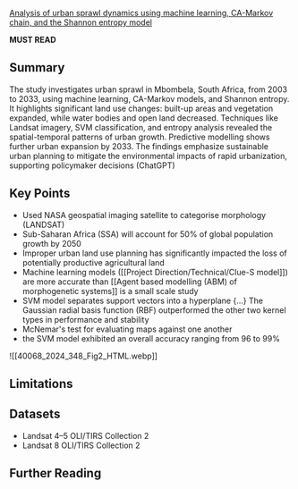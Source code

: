 [Analysis of urban sprawl dynamics using machine learning, CA-Markov chain, and the Shannon entropy model](https://environmentalsystemsresearch.springeropen.com/articles/10.1186/s40068-024-00348-5)

**MUST READ**
## Summary

The study investigates urban sprawl in Mbombela, South Africa, from 2003 to 2033, using machine learning, CA-Markov models, and Shannon entropy. It highlights significant land use changes: built-up areas and vegetation expanded, while water bodies and open land decreased. Techniques like Landsat imagery, SVM classification, and entropy analysis revealed the spatial-temporal patterns of urban growth. Predictive modelling shows further urban expansion by 2033. The findings emphasize sustainable urban planning to mitigate the environmental impacts of rapid urbanization, supporting policymaker decisions (ChatGPT)
## Key Points

- Used NASA geospatial imaging satellite to categorise morphology (LANDSAT) 
- Sub-Saharan Africa (SSA) will account for 50% of global population growth by 2050
- Improper urban land use planning has significantly impacted the loss of potentially productive agricultural land
- Machine learning models ([[Project Direction/Technical/Clue-S model]]) are more accurate than [[Agent based modelling (ABM) of morphogenetic systems]] is a small scale study 
- SVM model separates support vectors into a hyperplane {...} The Gaussian radial basis function (RBF) outperformed the other two kernel types in performance and stability
- McNemar's test for evaluating maps against one another
- the SVM model exhibited an overall accuracy ranging from 96 to 99%

![[40068_2024_348_Fig2_HTML.webp]]
## Limitations

## Datasets

- Landsat 4–5 OLI/TIRS Collection 2
- Landsat 8 OLI/TIRS Collection 2
## Further Reading
